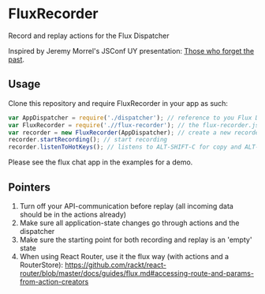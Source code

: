 # FluxRecorder
Record and replay actions for the Flux Dispatcher

Inspired by Jeremy Morrel's JSConf UY presentation: [Those who forget the past](https://speakerdeck.com/jmorrell/jsconf-uy-flux-those-who-forget-the-past-dot-dot-dot-1).

## Usage
Clone this repository and require FluxRecorder in your app as such:

``` javascript
var AppDispatcher = require('./dispatcher'); // reference to you Flux Dispatcher instance
var FluxRecorder = require('.//flux-recorder'); // the flux-recorder.js from this project
var recorder = new FluxRecorder(AppDispatcher); // create a new recorder
recorder.startRecording(); // start recording
recorder.listenToHotKeys(); // listens to ALT-SHIFT-C for copy and ALT-SHIFT-P for playback
```

Please see the flux chat app in the examples for a demo.

## Pointers

1. Turn off your API-communication before replay (all incoming data should be in the actions already)
2. Make sure all application-state changes go through actions and the dispatcher
3. Make sure the starting point for both recording and replay is an 'empty' state
3. When using React Router, use it the flux way (with actions and a RouterStore): https://github.com/rackt/react-router/blob/master/docs/guides/flux.md#accessing-route-and-params-from-action-creators
